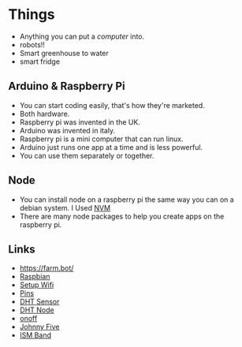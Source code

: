 # Things

* Anything you can put a *computer* into.
* robots!!
* Smart greenhouse to water
* smart fridge

## Arduino & Raspberry Pi 

* You can start coding easily, that's how they're marketed.
* Both hardware.
* Raspberry pi was invented in the UK.
* Arduino was invented in italy.
* Raspberry pi is a mini computer that can run linux.
* Arduino just runs one app at a time and is less powerful.
* You can use them separately or together.

## Node

* You can install node on a raspberry pi the same way you can on a debian system. I Used [NVM](https://github.com/creationix/nvm)
* There are many node packages to help you create apps on the raspberry pi.

## Links

* https://farm.bot/
* [Raspbian](https://www.raspberrypi.org/downloads/raspbian/)
* [Setup Wifi](https://raspberrypi.stackexchange.com/questions/10251/prepare-sd-card-for-wifi-on-headless-pi)
* [Pins](https://www.google.ca/imgres?imgurl=https://docs.microsoft.com/en-us/windows/iot-core/media/pinmappingsrpi/rp2_pinout.png&imgrefurl=https://docs.microsoft.com/en-us/windows/iot-core/learn-about-hardware/pinmappings/pinmappingsrpi&h=600&w=1006&tbnid=uzJLoQO8mMNq7M:&q=raspberry+pi+pins&tbnh=125&tbnw=211&usg=__XUfr7-kC-Z4QaP8BymUxFCET5PE%3D&vet=10ahUKEwjn1_6g64DcAhU8GTQIHSHoBPsQ9QEIKzAA..i&docid=O7iK81du5nUBUM&sa=X&ved=0ahUKEwjn1_6g64DcAhU8GTQIHSHoBPsQ9QEIKzAA)
* [DHT Sensor](https://learn.adafruit.com/dht/using-a-dhtxx-sensor)
* [DHT Node](https://www.npmjs.com/package/node-dht-sensor)
* [onoff](https://www.npmjs.com/package/onoff)
* [Johnny Five](http://johnny-five.io/examples/)
* [ISM Band](https://iotee.files.wordpress.com/2015/03/united_states_frequency_allocations_chart_2003_-_the_radio_spectrum.jpg)